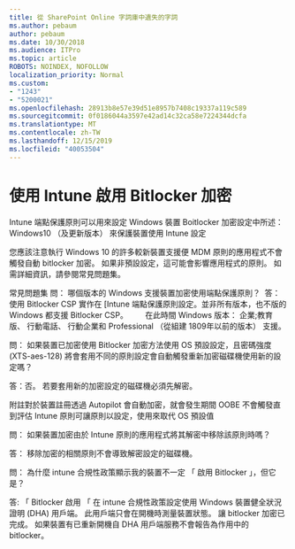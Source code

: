 ```yaml
---
title: 從 SharePoint Online 字詞庫中遺失的字詞
ms.author: pebaum
author: pebaum
ms.date: 10/30/2018
ms.audience: ITPro
ms.topic: article
ROBOTS: NOINDEX, NOFOLLOW
localization_priority: Normal
ms.custom:
- "1243"
- "5200021"
ms.openlocfilehash: 28913b8e57e39d51e8957b7408c19337a119c589
ms.sourcegitcommit: 0f0186044a3597e42ad14c32ca58e7224344dcfa
ms.translationtype: MT
ms.contentlocale: zh-TW
ms.lasthandoff: 12/15/2019
ms.locfileid: "40053504"
---
```

# <a name="enabling-bitlocker-encryption-with-intune"></a>使用 Intune 啟用 Bitlocker 加密

Intune 端點保護原則可以用來設定 Windows 裝置 Boitlocker 加密設定中所述： Windows10 （及更新版本） 來保護裝置使用 Intune 設定

您應該注意執行 Windows 10 的許多較新裝置支援便 MDM 原則的應用程式不會觸發自動 bitlocker 加密。 如果非預設設定，這可能會影響應用程式的原則。 如需詳細資訊，請參閱常見問題集。


常見問題集 問： 哪個版本的 Windows 支援裝置加密使用端點保護原則？
 答： 使用 Bitlocker CSP 實作在 [Intune 端點保護原則設定。並非所有版本，也不版的 Windows 都支援 Bitlocker CSP。 
      在此時間 Windows 版本： 企業;教育版、 行動電話、 行動企業和 Professional （從組建 1809年以前的版本） 支援。




問： 如果裝置已加密使用 Bitlocker 加密方法使用 OS 預設設定，且密碼強度 (XTS-aes-128) 將會套用不同的原則設定會自動觸發重新加密磁碟機使用新的設定嗎？

答：否。 若要套用新的加密設定的磁碟機必須先解密。

附註對於裝置註冊透過 Autopilot 會自動加密，就會發生期間 OOBE 不會觸發直到評估 Intune 原則可讓原則以設定，使用來取代 OS 預設值




問： 如果裝置加密由於 Intune 原則的應用程式將其解密中移除該原則時嗎？

答： 移除加密的相關原則不會導致解密設定的磁碟機。




問： 為什麼 intune 合規性政策顯示我的裝置不一定 「 啟用 Bitlocker 」，但它是？

答: 「 Bitlocker 啟用 「 在 intune 合規性政策設定使用 Windows 裝置健全狀況證明 (DHA) 用戶端。 此用戶端只會在開機時測量裝置狀態。 讓 bitlocker 加密已完成。 如果裝置有已重新開機自 DHA 用戶端服務不會報告為作用中的 bitlocker。